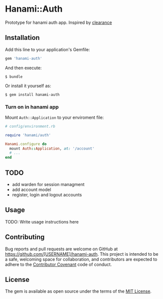 # Hanami::Auth

Prototype for hanami auth app. Inspired by [clearance](https://github.com/thoughtbot/clearance)

## Installation

Add this line to your application's Gemfile:

```ruby
gem 'hanami-auth'
```

And then execute:

    $ bundle

Or install it yourself as:

    $ gem install hanami-auth

### Turn on in hanami app
Mount `Auth::Application` to your enviroment file:

```ruby
# config/environment.rb

require 'hanami/auth'

Hanami.configure do
  mount Auth::Application, at: '/account'
  # ...
end
```

## TODO
* add warden for session managment
* add account model
* register, login and logout accounts

## Usage

TODO: Write usage instructions here

## Contributing

Bug reports and pull requests are welcome on GitHub at https://github.com/[USERNAME]/hanami-auth. This project is intended to be a safe, welcoming space for collaboration, and contributors are expected to adhere to the [Contributor Covenant](http://contributor-covenant.org) code of conduct.


## License

The gem is available as open source under the terms of the [MIT License](http://opensource.org/licenses/MIT).

